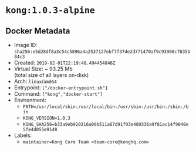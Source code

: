 # `kong:1.0.3-alpine`

## Docker Metadata

- Image ID: `sha256:e5d28df8a3c54c5896a4a2537127ebf7f37de2d771470af9c93908c7835b84c3`
- Created: `2019-02-01T22:19:48.494454846Z`
- Virtual Size: ~ 93.25 Mb  
  (total size of all layers on-disk)
- Arch: `linux`/`amd64`
- Entrypoint: `["/docker-entrypoint.sh"]`
- Command: `["kong","docker-start"]`
- Environment:
  - `PATH=/usr/local/sbin:/usr/local/bin:/usr/sbin:/usr/bin:/sbin:/bin`
  - `KONG_VERSION=1.0.3`
  - `KONG_SHA256=b33a9eb920316a09b511a67d91f93e489336a9f81ac14f9040e5fe4d055e9148`
- Labels:
  - `maintainer=Kong Core Team <team-core@konghq.com>`
